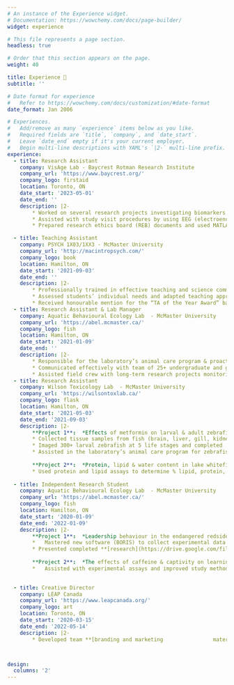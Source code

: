 ```yaml
---
# An instance of the Experience widget.
# Documentation: https://wowchemy.com/docs/page-builder/
widget: experience

# This file represents a page section.
headless: true

# Order that this section appears on the page.
weight: 40

title: Experience 🧪
subtitle: ''

# Date format for experience
#   Refer to https://wowchemy.com/docs/customization/#date-format
date_format: Jan 2006

# Experiences.
#   Add/remove as many `experience` items below as you like.
#   Required fields are `title`, `company`, and `date_start`.
#   Leave `date_end` empty if it's your current employer.
#   Begin multi-line descriptions with YAML's `|2-` multi-line prefix.
experience:
  - title: Research Assistant
    company: VisAge Lab - Baycrest Rotman Research Institute 
    company_url: 'https://www.baycrest.org/'
    company_logo: firstaid
    location: Toronto, ON
    date_start: '2023-05-01'
    date_end: ''
    description: |2-
        * Worked on several research projects investigating biomarkers for Alzheimer’s Disease and fall-prevention interventions in older adults, supervised by Dr. Eugenie Roudaia.
        * Assisted with study visit procedures by using EEG (electroencephalogram) to collect patient data, administering & scoring neuropsychological tests, & consolidating data in REDcap survey software.
        * Prepared research ethics board (REB) documents and used MATLAB to analyze EEG data.

  - title: Teaching Assistant
    company: PSYCH 1X03/1XX3 - McMaster University
    company_url: 'http://macintropsych.com/'
    company_logo: book
    location: Hamilton, ON
    date_start: '2021-09-03'
    date_end: ''
    description: |2-
        * Professionally trained in effective teaching and science communication, taught 3 tutorials a week for introductory psychology classes and provided mentorship support to over 220+ students.
        * Assessed students’ individual needs and adapted teaching approach to meet different needs.
        * Received honourable mention for the “TA of the Year Award” based on student nominations.
  - title: Research Assistant & Lab Manager
    company: Aquatic Behavioural Ecology Lab  - McMaster University
    company_url: 'https://abel.mcmaster.ca/'
    company_logo: fish
    location: Hamilton, ON
    date_start: '2021-01-09'
    date_end: ''
    description: |2-
        * Responsible for the laboratory’s animal care program & proactively cared for 8+ fish species by completing tasks like feeding, water quality checks, water changes, and health checks.
        * Communicated effectively with team of 25+ undergraduate and graduate students working on 10+ ongoing experiments to ensure smooth operation, & planned social events to foster community.
        * Assisted field crew with long-term research projects monitoring local aquatic ecosystem health.
  - title: Research Assistant
    company: Wilson Toxicology Lab  - McMaster University
    company_url: 'https://wilsontoxlab.ca/'
    company_logo: flask
    location: Hamilton, ON
    date_start: '2021-05-03'
    date_end: '2021-09-03'
    description: |2-
        **Project 1**:  *Effects of metformin on larval & adult zebrafish. |         Dr. Joanna Wilson & Dr. Oana Birceanu*
        * Collected tissue samples from fish (brain, liver, gill, kidney,           gonad, intestine, and muscle).
        * Imaged 300+ larval zebrafish at 5 life stages and completed               morphometric measurements on images.
        * Assisted in the laboratory’s animal care program for zebrafish,           whitefish, and yellow perch, completing tasks like feeding, water           quality checks, water changes, and water sampling.
        
        **Project 2**:  *Protein, lipid & water content in lake whitefish            tissue. | Environment & Climate Change Canada*
        * Used protein and lipid assays to determine % lipid, protein, and            water in muscle tissue.
        
  - title: Independent Research Student
    company: Aquatic Behavioural Ecology Lab  - McMaster University
    company_url: 'https://abel.mcmaster.ca/'
    company_logo: fish
    location: Hamilton, ON
    date_start: '2020-01-09'
    date_end: '2022-01-09'
    description: |2-
        **Project 1**:  *Leadership behaviour in the endangered redside             dace. | Dr. Sigal Balshine & Dr. Andy Turko*
        *	Mastered new software (BORIS) to collect experimental data from           video observations.
        * Presented completed **[research](https://drive.google.com/file/d/1SRaFvVckpJWQ_tPyrwycQvgXq2r5-k1H/view)** at the Annual Ontario Psychology             Undergraduate Thesis Conference (AOPUTC), placing top 10% out of            200+ undergraduate thesis presentations.
        
        **Project 2**:  *The effects of caffeine & captivity on learning in fathead minnows. | Dr. Sigal Balshine*
        *	Assisted with experimental assays and improved study methodology by using Excel knowledge to facilitate more efficient data collection.

        
  - title: Creative Director
    company: LEAP Canada
    company_url: 'https://www.leapcanada.org/'
    company_logo: art
    location: Toronto, ON
    date_start: '2020-03-15'
    date_end: '2022-05-14'
    description: |2-
        * Developed team **[branding and marketing                materials](https://jessicaqiu.myportfolio.com/leap-canada-branding-marketing)** from scratch with creative team.



design:
  columns: '2'
---
```

